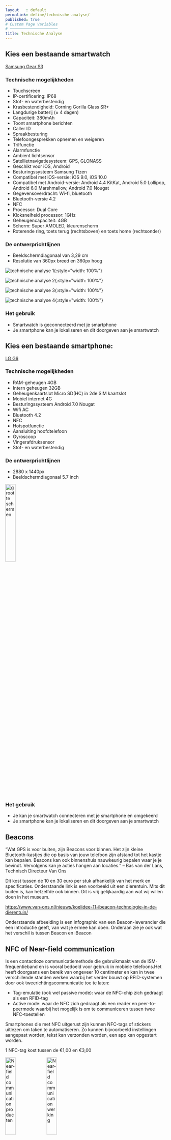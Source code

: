 ```yaml
---
layout   : default
permalink: define/technische-analyse/
published: true
# Custom Page Variables
# ─────────────────────
title: Technische Analyse
---
```


Kies een bestaande smartwatch
-----------------------------
<a href="http://www.samsung.com/be/wearables/gear-s3/">Samsung Gear S3</a>

### Technische mogelijkheden

* Touchscreen
* IP-certificering: IP68
* Stof- en waterbestendig
* Krasbestendigheid: Corning Gorilla Glass SR+
* Langdurige batterij (± 4 dagen)
* Capaciteit: 380mAh
* Toont smartphone berichten
* Caller ID
* Spraakbesturing
* Telefoongesprekken opnemen en weigeren
* Trilfunctie
* Alarmfunctie
* Ambient lichtsensor
* Satellietnavigatiesysteem: GPS, GLONASS
* Geschikt voor  iOS, Android
* Besturingssysteem Samsung Tizen
* Compatibel met iOS-versie: iOS 9.0, iOS 10.0
* Compatibel met Android-versie: Android 4.4 KitKat, Android 5.0 Lollipop, Android 6.0 Marshmallow, Android 7.0 Nougat
* Gegevensoverdracht: Wi-fi, bluetooth
* Bluetooth-versie 4.2
* NFC
* Processor: Dual Core
* Kloksnelheid processor: 1GHz
* Geheugencapaciteit: 4GB
* Scherm: Super AMOLED, kleurenscherm
* Roterende ring, toets terug (rechtsboven) en toets home (rechtsonder)

### De ontwerprichtlijnen

* Beeldschermdiagonaal van 3,29 cm
* Resolutie van 360px breed en 360px hoog

![technische analyse 1](ta1.jpg){:style="width: 100%"}

![technische analyse 2](ta2.jpg){:style="width: 100%"}

![technische analyse 3](ta2.jpg){:style="width: 100%"}

![technische analyse 4](ta2.jpg){:style="width: 100%"}

### Het gebruik

* Smartwatch is geconnecteerd met je smartphone
* Je smartphone kan je lokaliseren en dit doorgeven aan je smartwatch

Kies een bestaande smartphone:
------------------------------

<a href="https://www.vandenborre.be/smartphone/lg-g6-titanium-sim">LG G6</a>

### Technische mogelijkheden

* RAM-geheugen 4GB
* Intern geheugen 32GB
* Geheugenkaartslot Micro SD(HC) in 2de SIM kaartslot
* Mobiel internet 4G
* Besturingssysteem Android 7.0 Nougat
* Wifi AC
* Bluetooth 4.2
* NFC
* Hotspotfunctie
* Aansluiting hoofdtelefoon
* Gyroscoop
* Vingerafdruksensor
* Stof- en waterbestendig
 
### De ontwerprichtlijnen

* 2880 x 1440px
* Beeldschermdiagonaal 5.7 inch

<img src="ta5.jpg" alt="grootte schermen" width="25%">

### Het gebruik

* Je kan je smartwatch connecteren met je smartphone en omgekeerd
* Je smartphone kan je lokaliseren en dit doorgeven aan je smartwatch

Beacons
-------

“Wat GPS is voor buiten, zijn Beacons voor binnen. Het zijn kleine Bluetooth-kastjes die op basis van jouw telefoon zijn afstand tot het kastje kan bepalen. Beacons kan ook binnenshuis nauwkeurig bepalen waar je je bevindt. Vervolgens kan je acties hangen aan locaties.” – Bas van der Lans, Technisch Directeur Van Ons

Dit kost tussen de 10 en 30 euro per stuk afhankelijk van het merk en specificaties.
Onderstaande link is een voorbeeld uit een dierentuin. Mits dit buiten is, kan hetzelfde ook binnen. Dit is vrij gelijkaardig aan wat wij willen doen in het museum.

<a href="https://www.van-ons.nl/nieuws/koelidee-11-ibeacon-technologie-in-de-dierentuin/">https://www.van-ons.nl/nieuws/koelidee-11-ibeacon-technologie-in-de-dierentuin/</a>

Onderstaande afbeelding is een infographic van een Beacon-leverancier die een introductie geeft, van wat je ermee kan doen. Onderaan zie je ook wat het verschil is tussen Beacon en iBeacon

NFC of Near-field communication
-------------------------------

Is een contactloze communicatiemethode die gebruikmaakt van de ISM-frequentieband en is vooral bedoeld voor gebruik in mobiele telefoons.Het heeft doorgaans een bereik van ongeveer 10 centimeter en kan in twee verschillende standen werken waarbij het verder bouwt op RFID-systemen door ook tweerichtingscommunicatie toe te laten:

* Tag-emulatie (ook wel passive mode): waar de NFC-chip zich gedraagt als een RFID-tag
* Active mode: waar de NFC zich gedraagt als een reader en peer-to-peermode waarbij het mogelijk is om te communiceren tussen twee NFC-toestellen

Smartphones die met NFC uitgerust zijn kunnen NFC-tags of stickers uitlezen om taken te automatiseren. Zo kunnen bijvoorbeeld instellingen aangepast worden, tekst kan verzonden worden, een app kan opgestart worden.

1 NFC-tag kost tussen de €1,00 en €3,00

<img src="nfc1.jpg" alt="Near-field communication producten" width="25%">
<img src="nfc2.jpg" alt="Near-field communication werking" width="25%">



